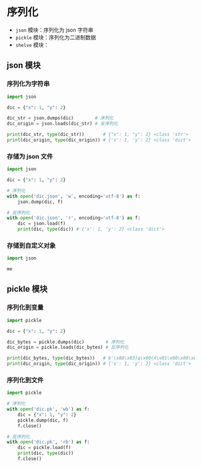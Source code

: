 # 序列化

* `json` 模块：序列化为 json 字符串
* `pickle` 模块：序列化为二进制数据
* `shelve` 模块：

## json 模块

### 序列化为字符串

```python
import json

dic = {"x": 1, "y": 2}

dic_str = json.dumps(dic)        # 序列化
dic_origin = json.loads(dic_str) # 反序列化

print(dic_str, type(dic_str))       # {"x": 1, "y": 2} <class 'str'>
print(dic_origin, type(dic_origin)) # {'x': 1, 'y': 2} <class 'dict'>
```

### 存储为 json 文件

```python
import json

dic = {"x": 1, "y": 2}

# 序列化
with open('dic.json', 'w', encoding='utf-8') as f:
    json.dump(dic, f)

# 反序列化
with open('dic.json', 'r', encoding='utf-8') as f:
    dic = json.load(f)
    print(dic, type(dic)) # {'x': 1, 'y': 2} <class 'dict'>
```

### 存储到自定义对象

```python
import json

me
```

## pickle 模块

### 序列化到变量

```python
import pickle

dic = {"x": 1, "y": 2}

dic_bytes = pickle.dumps(dic)        # 序列化
dic_origin = pickle.loads(dic_bytes) # 反序列化

print(dic_bytes, type(dic_bytes))   # b'\x80\x03}q\x00(X\x01\x00\x00\x00xq\x01K\x01X\x01\x00\x00\x00yq\x02K\x02u.' <class 'bytes'>
print(dic_origin, type(dic_origin)) # {'x': 1, 'y': 2} <class 'dict'>
```

### 序列化到文件

```python
import pickle

# 序列化
with open('dic.pk', 'wb') as f:
    dic = {"x": 1, "y": 2}
    pickle.dump(dic, f)
    f.close()

# 反序列化
with open('dic.pk', 'rb') as f:
    dic = pickle.load(f)
    print(dic, type(dic))
    f.close()
```